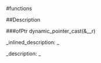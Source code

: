 #functions


<!--
_visible: True_
_advanced: True_
-->

##Description






<!----------------------------------------------------------------------------->

###ofPtr dynamic_pointer_cast(&__r)

<!--
_syntax: dynamic_pointer_cast(&__r)_
_name: dynamic_pointer_cast_
_returns: ofPtr_
_returns_description: _
_parameters: const ofPtr< _Tp1 > &__r_
_version_started: _
_version_deprecated: _
_summary: _
_constant: False_
_static: False_
_visible: True_
_advanced: True_
-->

_inlined_description: _







_description: _








<!----------------------------------------------------------------------------->

